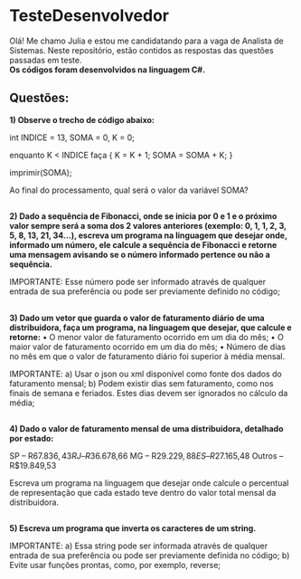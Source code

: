 # TesteDesenvolvedor
 Olá! Me chamo Julia e estou me candidatando para a vaga de Analista de Sistemas. Neste repositório, estão contidos as respostas das questões passadas em teste.  
 **Os códigos foram desenvolvidos na linguagem C#.**

## Questões:

**1) Observe o trecho de código abaixo:**

  int INDICE = 13, SOMA = 0, K = 0;

  enquanto K < INDICE faça
  {
  K = K + 1;
  SOMA = SOMA + K;
  }

  imprimir(SOMA);

  Ao final do processamento, qual será o valor da variável SOMA?  
##

**2) Dado a sequência de Fibonacci, onde se inicia por 0 e 1 e o próximo valor sempre será a soma dos 2 valores anteriores (exemplo: 0, 1, 1, 2, 3, 5, 8, 13, 21, 34...), escreva um programa na linguagem que desejar onde, informado um número, ele calcule a sequência de Fibonacci e retorne uma mensagem avisando se o número informado pertence ou não a sequência.**

IMPORTANTE:
Esse número pode ser informado através de qualquer entrada de sua preferência ou pode ser previamente definido no código;   
##

**3) Dado um vetor que guarda o valor de faturamento diário de uma distribuidora, faça um programa, na linguagem que desejar, que calcule e retorne:**
• O menor valor de faturamento ocorrido em um dia do mês;
• O maior valor de faturamento ocorrido em um dia do mês;
• Número de dias no mês em que o valor de faturamento diário foi superior à média mensal.

IMPORTANTE:
a) Usar o json ou xml disponível como fonte dos dados do faturamento mensal;
b) Podem existir dias sem faturamento, como nos finais de semana e feriados. Estes dias devem ser ignorados no cálculo da média;   

##
**4) Dado o valor de faturamento mensal de uma distribuidora, detalhado por estado:**

SP – R$67.836,43
RJ – R$36.678,66
MG – R$29.229,88
ES – R$27.165,48
Outros – R$19.849,53

Escreva um programa na linguagem que desejar onde calcule o percentual de representação que cada estado teve dentro do valor total mensal da distribuidora.   
##

**5) Escreva um programa que inverta os caracteres de um string.**

IMPORTANTE:
a) Essa string pode ser informada através de qualquer entrada de sua preferência ou pode ser previamente definida no código;
b) Evite usar funções prontas, como, por exemplo, reverse;
